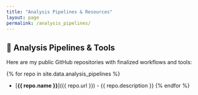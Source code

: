 ```yaml
---
title: "Analysis Pipelines & Resources"
layout: page
permalink: /analysis_pipelines/
---
```


## 🔬 Analysis Pipelines & Tools

Here are my public GitHub repositories with finalized workflows and tools:

{% for repo in site.data.analysis_pipelines %}
- [**{{ repo.name }}**]({{ repo.url }}) - {{ repo.description }}
{% endfor %}
